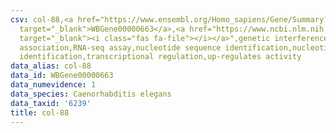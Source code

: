 ```yaml
---
csv: col-88,<a href="https://www.ensembl.org/Homo_sapiens/Gene/Summary?db=core;g=WBGene00000663"
  target="_blank">WBGene00000663</a>,<a href="https://www.ncbi.nlm.nih.gov/pubmed/27496166"
  target="_blank"><i class="fas fa-file"></i></a>",genetic interference,functional
  association,RNA-seq assay,nucleotide sequence identification,nucleotide sequence
  identification,transcriptional regulation,up-regulates activity
data_alias: col-88
data_id: WBGene00000663
data_numevidence: 1
data_species: Caenorhabditis elegans
data_taxid: '6239'
title: col-88
---
```

